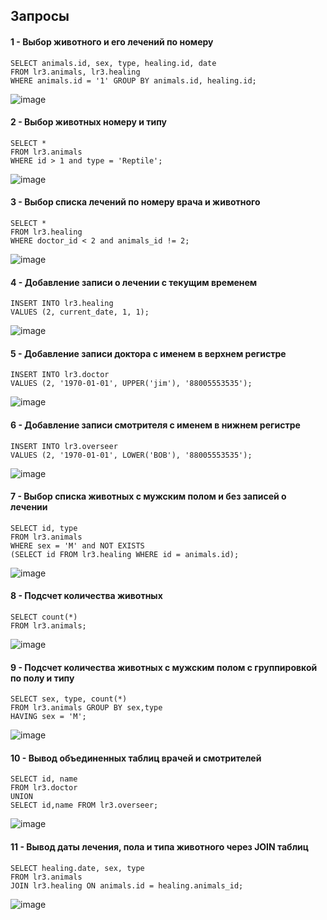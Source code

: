 ## Запросы

#### 1 - Выбор животного и его лечений по номеру
```
SELECT animals.id, sex, type, healing.id, date  
FROM lr3.animals, lr3.healing 
WHERE animals.id = '1' GROUP BY animals.id, healing.id;
``` 

![image](https://user-images.githubusercontent.com/58090572/121611078-1d2b9a00-ca60-11eb-8bf3-cfc97ab48218.png)

#### 2 - Выбор животных номеру и типу
```
SELECT * 
FROM lr3.animals 
WHERE id > 1 and type = 'Reptile';
``` 

![image](https://user-images.githubusercontent.com/58090572/121611109-32082d80-ca60-11eb-8f3a-4241b20eb6d4.png)

#### 3 - Выбор списка лечений по номеру врача и животного
```
SELECT * 
FROM lr3.healing 
WHERE doctor_id < 2 and animals_id != 2;
``` 

![image](https://user-images.githubusercontent.com/58090572/121611048-0edd7e00-ca60-11eb-8980-1d55bbe891e8.png)


#### 4 - Добавление записи о лечении с текущим временем
```
INSERT INTO lr3.healing
VALUES (2, current_date, 1, 1);
``` 

![image](https://user-images.githubusercontent.com/58090572/121611140-44826700-ca60-11eb-8f3b-3c2db1e14a88.png)

#### 5 - Добавление записи доктора с именем в верхнем регистре
```
INSERT INTO lr3.doctor 
VALUES (2, '1970-01-01', UPPER('jim'), '88005553535');
``` 

![image](https://user-images.githubusercontent.com/58090572/121611160-5106bf80-ca60-11eb-9e7c-f22b4f7d2bb3.png)

#### 6 - Добавление записи смотрителя с именем в нижнем регистре
```
INSERT INTO lr3.overseer 
VALUES (2, '1970-01-01', LOWER('BOB'), '88005553535');
``` 

![image](https://user-images.githubusercontent.com/58090572/121611197-62e86280-ca60-11eb-89c7-b23b75d27caa.png)

#### 7 - Выбор списка животных с мужским полом и без записей о лечении
```
SELECT id, type 
FROM lr3.animals 
WHERE sex = 'M' and NOT EXISTS 
(SELECT id FROM lr3.healing WHERE id = animals.id);
``` 

![image](https://user-images.githubusercontent.com/58090572/121611215-71cf1500-ca60-11eb-85a8-93bb7e8607f2.png)

#### 8 - Подсчет количества животных
```
SELECT count(*) 
FROM lr3.animals;
``` 

![image](https://user-images.githubusercontent.com/58090572/121611315-a17e1d00-ca60-11eb-9408-450c500c2bfe.png)

#### 9 - Подсчет количества животных с мужским полом с группировкой по полу и типу
```
SELECT sex, type, count(*) 
FROM lr3.animals GROUP BY sex,type 
HAVING sex = 'M';
``` 

![image](https://user-images.githubusercontent.com/58090572/121611230-7abfe680-ca60-11eb-895c-dac275ecf69f.png)

#### 10 - Вывод объединенных таблиц врачей и смотрителей
```
SELECT id, name 
FROM lr3.doctor 
UNION 
SELECT id,name FROM lr3.overseer;
``` 

![image](https://user-images.githubusercontent.com/58090572/121611356-bc509180-ca60-11eb-9d77-32082db55232.png)

#### 11 - Вывод даты лечения, пола и типа животного через JOIN таблиц
```
SELECT healing.date, sex, type 
FROM lr3.animals 
JOIN lr3.healing ON animals.id = healing.animals_id;
``` 
![image](https://user-images.githubusercontent.com/58090572/121610998-f2414600-ca5f-11eb-9c39-cbc63b19360d.png)
